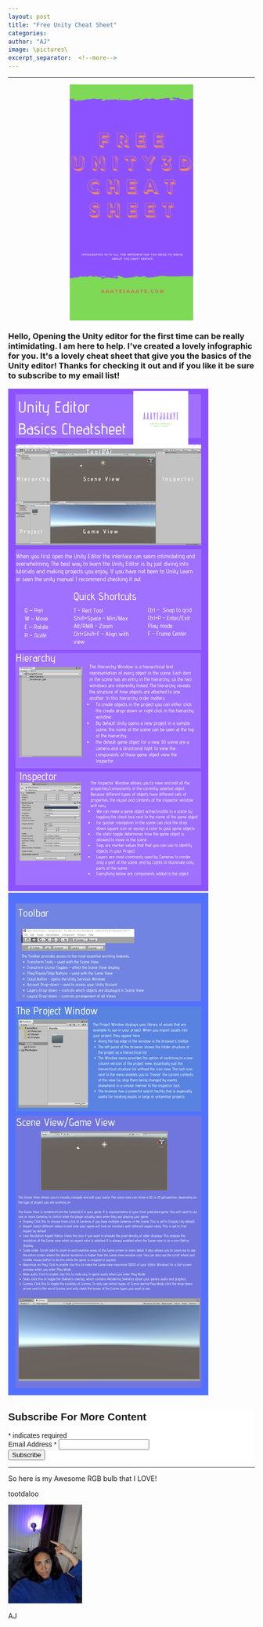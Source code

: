 ```yaml
---
layout: post
title: "Free Unity Cheat Sheet"
categories:
author: "AJ"
image: \pictures\
excerpt_separator:  <!--more-->
---
```

---
<img src="\pictures\unitycheatsheet\Free Unity cheat Sheetinforgraphic.png" width="50%" height="50%" style="margin-left:auto; margin-right:auto; display:block;">

<h3>Hello,
Opening the Unity editor for the first time can be really intimidating. I am here to help. I've created a lovely infographic for you. It's a lovely cheat sheet that give you the basics of the Unity editor! Thanks for checking it out and if you like it be sure to subscribe to my email list!<!--more--></h3>

<img src="\pictures\unitycheatsheet\1.png">

<img src="\pictures\unitycheatsheet\2.png">

<!-- Begin Mailchimp Signup Form -->
<link href="//cdn-images.mailchimp.com/embedcode/classic-10_7.css" rel="stylesheet" type="text/css">
<style type="text/css">
	#mc_embed_signup{background:#fff; clear:left; font:14px Helvetica,Arial,sans-serif; }
</style>
<div id="mc_embed_signup">
<form action="https://aaayejaaaye.us4.list-manage.com/subscribe/post?u=40408f482d2455f484a6f711b&amp;id=890d78d42d" method="post" id="mc-embedded-subscribe-form" name="mc-embedded-subscribe-form" class="validate" target="_blank" novalidate>
    <div id="mc_embed_signup_scroll">
	<h2>Subscribe For More Content</h2>
<div class="indicates-required"><span class="asterisk">*</span> indicates required</div>
<div class="mc-field-group">
	<label for="mce-EMAIL">Email Address  <span class="asterisk">*</span>
</label>
	<input type="email" value="" name="EMAIL" class="required email" id="mce-EMAIL">
</div>
	<div id="mce-responses" class="clear">
		<div class="response" id="mce-error-response" style="display:none"></div>
		<div class="response" id="mce-success-response" style="display:none"></div>
	</div>    <!-- real people should not fill this in and expect good things - do not remove this or risk form bot signups-->
    <div style="position: absolute; left: -5000px;" aria-hidden="true"><input type="text" name="b_40408f482d2455f484a6f711b_890d78d42d" tabindex="-1" value=""></div>
    <div class="clear"><input type="submit" value="Subscribe" name="subscribe" id="mc-embedded-subscribe" class="button"></div>
    </div>
</form>
</div>
<script type='text/javascript' src='//s3.amazonaws.com/downloads.mailchimp.com/js/mc-validate.js'></script><script type='text/javascript'>(function($) {window.fnames = new Array(); window.ftypes = new Array();fnames[0]='EMAIL';ftypes[0]='email';fnames[1]='FNAME';ftypes[1]='text';fnames[2]='LNAME';ftypes[2]='text';fnames[3]='ADDRESS';ftypes[3]='address';fnames[4]='PHONE';ftypes[4]='phone';fnames[5]='BIRTHDAY';ftypes[5]='birthday';}(jQuery));var $mcj = jQuery.noConflict(true);</script>

<!--End mc_embed_signup-->

---

So here is my Awesome RGB bulb that I LOVE!

tootdaloo

<img src="\pictures\unitycheatsheet\IMG_20191204_151129.jpg" width="30%" height="30%">

AJ
